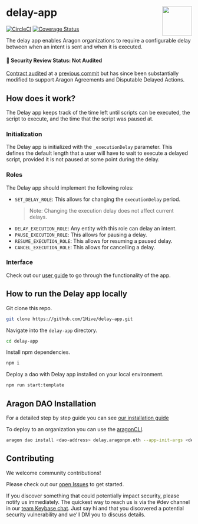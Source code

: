 # delay-app <img align="right" src="https://github.com/1Hive/website/blob/master/website/static/img/bee.png" height="80px" />

[![CircleCI](https://circleci.com/gh/1Hive/delay-app.svg?style=svg)](https://circleci.com/gh/1Hive/delay-app)
[![Coverage Status](https://coveralls.io/repos/github/1Hive/delay-app/badge.svg?branch=master&service=github)](https://coveralls.io/github/1Hive/delay-app?branch=master&service=github)

The delay app enables Aragon organizations to require a configurable delay between when an intent is sent and when it is executed.

#### 🚨 Security Review Status: Not Audited
[Contract audited](https://diligence.consensys.net/audits/2019/12/dandelion-organizations/) at a 
[previous commit](https://github.com/1Hive/delay-app/tree/80db310f4e912a3813f4ef45208ffcd4c4198eaa) but has 
since been substantially modified to support Aragon Agreements and Disputable Delayed Actions.

## How does it work?

The Delay app keeps track of the time left until scripts can be executed, the script to execute, and the time that the script was paused at.

### Initialization

The Delay app is initialized with the `_executionDelay` parameter. This defines the default length that a user will have to wait to execute a delayed script, provided it is not paused at some point during the delay.

### Roles

The Delay app should implement the following roles:

- `SET_DELAY_ROLE`: This allows for changing the `executionDelay` period.
  > Note: Changing the execution delay does not affect current delays.
- `DELAY_EXECUTION_ROLE`: Any entity with this role can delay an intent.
- `PAUSE_EXECUTION_ROLE`: This allows for pausing a delay.
- `RESUME_EXECUTION_ROLE`: This allows for resuming a paused delay.
- `CANCEL_EXECUTION_ROLE`: This allows for cancelling a delay.

### Interface

Check out our [user guide](./docs/user-guide.md) to go through the functionality of the app.

## How to run the Delay app locally

Git clone this repo.

```sh
git clone https://github.com/1Hive/delay-app.git
```

Navigate into the `delay-app` directory.

```sh
cd delay-app
```

Install npm dependencies.

```sh
npm i
```

Deploy a dao with Delay app installed on your local environment.

```sh
npm run start:template
```

## Aragon DAO Installation

For a detailed step by step guide you can see [our installation guide](./docs/installation-guide.md)

To deploy to an organization you can use the [aragonCLI](https://hack.aragon.org/docs/cli-intro.html).

```sh
aragon dao install <dao-address> delay.aragonpm.eth --app-init-args <delay-execution>
```

## Contributing

We welcome community contributions!

Please check out our [open Issues](https://github.com/1Hive/delay-app/issues) to get started.

If you discover something that could potentially impact security, please notify us immediately. The quickest way to reach us is via the #dev channel in our [team Keybase chat](https://keybase.io/team/1hive). Just say hi and that you discovered a potential security vulnerability and we'll DM you to discuss details.
